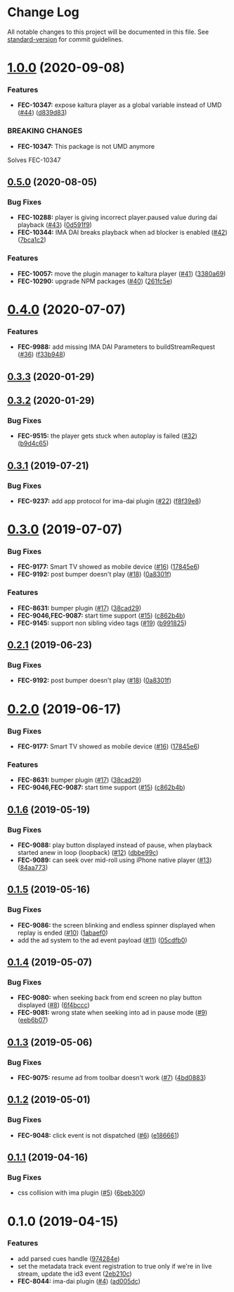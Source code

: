 # Change Log

All notable changes to this project will be documented in this file. See [standard-version](https://github.com/conventional-changelog/standard-version) for commit guidelines.

<a name="1.0.0"></a>
# [1.0.0](https://github.com/kaltura/playkit-js-ima-dai/compare/v0.5.0...v1.0.0) (2020-09-08)


### Features

* **FEC-10347:** expose kaltura player as a global variable instead of UMD ([#44](https://github.com/kaltura/playkit-js-ima-dai/issues/44)) ([d839d83](https://github.com/kaltura/playkit-js-ima-dai/commit/d839d83))


### BREAKING CHANGES

* **FEC-10347:** This package is not UMD anymore

Solves FEC-10347



## [0.5.0](https://github.com/kaltura/playkit-js-ima-dai/compare/v0.4.0...v0.5.0) (2020-08-05)


### Bug Fixes

* **FEC-10288:** player is giving incorrect player.paused value during dai playback ([#43](https://github.com/kaltura/playkit-js-ima-dai/issues/43)) ([0d591f9](https://github.com/kaltura/playkit-js-ima-dai/commit/0d591f9))
* **FEC-10344:** IMA DAI breaks playback when ad blocker is enabled ([#42](https://github.com/kaltura/playkit-js-ima-dai/issues/42)) ([7bca1c2](https://github.com/kaltura/playkit-js-ima-dai/commit/7bca1c2))


### Features

* **FEC-10057:** move the plugin manager to kaltura player ([#41](https://github.com/kaltura/playkit-js-ima-dai/issues/41)) ([3380a69](https://github.com/kaltura/playkit-js-ima-dai/commit/3380a69))
* **FEC-10290:** upgrade NPM packages ([#40](https://github.com/kaltura/playkit-js-ima-dai/issues/40)) ([261fc5e](https://github.com/kaltura/playkit-js-ima-dai/commit/261fc5e))



<a name="0.4.0"></a>
# [0.4.0](https://github.com/kaltura/playkit-js-ima-dai/compare/v0.3.3...v0.4.0) (2020-07-07)


### Features

* **FEC-9988:** add missing IMA DAI Parameters to buildStreamRequest ([#36](https://github.com/kaltura/playkit-js-ima-dai/issues/36)) ([f33b948](https://github.com/kaltura/playkit-js-ima-dai/commit/f33b948))



<a name="0.3.3"></a>
## [0.3.3](https://github.com/kaltura/playkit-js-ima-dai/compare/v0.3.2...v0.3.3) (2020-01-29)



<a name="0.3.2"></a>
## [0.3.2](https://github.com/kaltura/playkit-js-ima-dai/compare/v0.3.1...v0.3.2) (2020-01-29)


### Bug Fixes

* **FEC-9515:** the player gets stuck when autoplay is failed ([#32](https://github.com/kaltura/playkit-js-ima-dai/issues/32)) ([b9d4c65](https://github.com/kaltura/playkit-js-ima-dai/commit/b9d4c65))



<a name="0.3.1"></a>
## [0.3.1](https://github.com/kaltura/playkit-js-ima-dai/compare/v0.3.0...v0.3.1) (2019-07-21)


### Bug Fixes

* **FEC-9237:** add app protocol for ima-dai plugin ([#22](https://github.com/kaltura/playkit-js-ima-dai/issues/22)) ([f8f39e8](https://github.com/kaltura/playkit-js-ima-dai/commit/f8f39e8))



<a name="0.3.0"></a>
# [0.3.0](https://github.com/kaltura/playkit-js-ima-dai/compare/v0.1.6...v0.3.0) (2019-07-07)


### Bug Fixes

* **FEC-9177:** Smart TV showed as mobile device ([#16](https://github.com/kaltura/playkit-js-ima-dai/issues/16)) ([17845e6](https://github.com/kaltura/playkit-js-ima-dai/commit/17845e6))
* **FEC-9192:** post bumper doesn't play ([#18](https://github.com/kaltura/playkit-js-ima-dai/issues/18)) ([0a8301f](https://github.com/kaltura/playkit-js-ima-dai/commit/0a8301f))


### Features

* **FEC-8631:** bumper plugin ([#17](https://github.com/kaltura/playkit-js-ima-dai/issues/17)) ([38cad29](https://github.com/kaltura/playkit-js-ima-dai/commit/38cad29))
* **FEC-9046,FEC-9087:** start time support ([#15](https://github.com/kaltura/playkit-js-ima-dai/issues/15)) ([c862b4b](https://github.com/kaltura/playkit-js-ima-dai/commit/c862b4b))
* **FEC-9145:** support non sibling video tags ([#19](https://github.com/kaltura/playkit-js-ima-dai/issues/19)) ([b991825](https://github.com/kaltura/playkit-js-ima-dai/commit/b991825))



<a name="0.2.1"></a>
## [0.2.1](https://github.com/kaltura/playkit-js-ima-dai/compare/v0.2.0...v0.2.1) (2019-06-23)


### Bug Fixes

* **FEC-9192:** post bumper doesn't play ([#18](https://github.com/kaltura/playkit-js-ima-dai/issues/18)) ([0a8301f](https://github.com/kaltura/playkit-js-ima-dai/commit/0a8301f))



<a name="0.2.0"></a>
# [0.2.0](https://github.com/kaltura/playkit-js-ima-dai/compare/v0.1.6...v0.2.0) (2019-06-17)


### Bug Fixes

* **FEC-9177:** Smart TV showed as mobile device ([#16](https://github.com/kaltura/playkit-js-ima-dai/issues/16)) ([17845e6](https://github.com/kaltura/playkit-js-ima-dai/commit/17845e6))


### Features

* **FEC-8631:** bumper plugin ([#17](https://github.com/kaltura/playkit-js-ima-dai/issues/17)) ([38cad29](https://github.com/kaltura/playkit-js-ima-dai/commit/38cad29))
* **FEC-9046,FEC-9087:** start time support ([#15](https://github.com/kaltura/playkit-js-ima-dai/issues/15)) ([c862b4b](https://github.com/kaltura/playkit-js-ima-dai/commit/c862b4b))



<a name="0.1.6"></a>
## [0.1.6](https://github.com/kaltura/playkit-js-ima-dai/compare/v0.1.5...v0.1.6) (2019-05-19)


### Bug Fixes

* **FEC-9088:** play button displayed instead of pause, when playback started anew in loop (loopback) ([#12](https://github.com/kaltura/playkit-js-ima-dai/issues/12)) ([dbbe99c](https://github.com/kaltura/playkit-js-ima-dai/commit/dbbe99c))
* **FEC-9089:** can seek over mid-roll using iPhone native player ([#13](https://github.com/kaltura/playkit-js-ima-dai/issues/13)) ([84aa773](https://github.com/kaltura/playkit-js-ima-dai/commit/84aa773))



<a name="0.1.5"></a>
## [0.1.5](https://github.com/kaltura/playkit-js-ima-dai/compare/v0.1.4...v0.1.5) (2019-05-16)


### Bug Fixes

* **FEC-9086:** the screen blinking and endless spinner displayed when replay is ended ([#10](https://github.com/kaltura/playkit-js-ima-dai/issues/10)) ([1abaef0](https://github.com/kaltura/playkit-js-ima-dai/commit/1abaef0))
* add the ad system to the ad event payload ([#11](https://github.com/kaltura/playkit-js-ima-dai/issues/11)) ([05cdfb0](https://github.com/kaltura/playkit-js-ima-dai/commit/05cdfb0))



<a name="0.1.4"></a>
## [0.1.4](https://github.com/kaltura/playkit-js-ima-dai/compare/v0.1.3...v0.1.4) (2019-05-07)


### Bug Fixes

* **FEC-9080:** when seeking back from end screen no play button displayed ([#8](https://github.com/kaltura/playkit-js-ima-dai/issues/8)) ([6f4bccc](https://github.com/kaltura/playkit-js-ima-dai/commit/6f4bccc))
* **FEC-9081:** wrong state when seeking into ad in pause mode ([#9](https://github.com/kaltura/playkit-js-ima-dai/issues/9)) ([eeb6b07](https://github.com/kaltura/playkit-js-ima-dai/commit/eeb6b07))



<a name="0.1.3"></a>
## [0.1.3](https://github.com/kaltura/playkit-js-ima-dai/compare/v0.1.2...v0.1.3) (2019-05-06)


### Bug Fixes

* **FEC-9075:** resume ad from toolbar doesn't work ([#7](https://github.com/kaltura/playkit-js-ima-dai/issues/7)) ([4bd0883](https://github.com/kaltura/playkit-js-ima-dai/commit/4bd0883))



<a name="0.1.2"></a>
## [0.1.2](https://github.com/kaltura/playkit-js-ima-dai/compare/v0.1.1...v0.1.2) (2019-05-01)


### Bug Fixes

* **FEC-9048:** click event is not dispatched ([#6](https://github.com/kaltura/playkit-js-ima-dai/issues/6)) ([e186661](https://github.com/kaltura/playkit-js-ima-dai/commit/e186661))



<a name="0.1.1"></a>
## [0.1.1](https://github.com/kaltura/playkit-js-ima-dai/compare/v0.1.0...v0.1.1) (2019-04-16)


### Bug Fixes

* css collision with ima plugin ([#5](https://github.com/kaltura/playkit-js-ima-dai/issues/5)) ([6beb300](https://github.com/kaltura/playkit-js-ima-dai/commit/6beb300))



<a name="0.1.0"></a>
# 0.1.0 (2019-04-15)


### Features

* add parsed cues handle ([974284e](https://github.com/kaltura/playkit-js-ima-dai/commit/974284e))
* set the metadata track event registration to true only if we're in live stream, update the id3 event ([2eb210c](https://github.com/kaltura/playkit-js-ima-dai/commit/2eb210c))
* **FEC-8044:** ima-dai plugin ([#4](https://github.com/kaltura/playkit-js-ima-dai/issues/4)) ([ad005dc](https://github.com/kaltura/playkit-js-ima-dai/commit/ad005dc))
